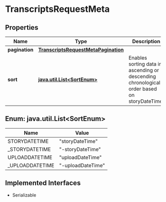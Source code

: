 

# TranscriptsRequestMeta


## Properties

Name | Type | Description | Notes
------------ | ------------- | ------------- | -------------
**pagination** | [**TranscriptsRequestMetaPagination**](TranscriptsRequestMetaPagination.md) |  |  [optional]
**sort** | [**java.util.List&lt;SortEnum&gt;**](#java.util.List&lt;SortEnum&gt;) | Enables sorting data in ascending or descending chronological order based on storyDateTime.  |  [optional]



## Enum: java.util.List&lt;SortEnum&gt;

Name | Value
---- | -----
STORYDATETIME | &quot;storyDateTime&quot;
_STORYDATETIME | &quot;-storyDateTime&quot;
UPLOADDATETIME | &quot;uploadDateTime&quot;
_UPLOADDATETIME | &quot;-uploadDateTime&quot;


## Implemented Interfaces

* Serializable


